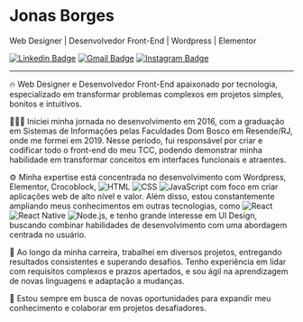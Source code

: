 # Jonas Borges 

Web Designer | Desenvolvedor Front-End | Wordpress | Elementor

[![Linkedin Badge](https://img.shields.io/badge/-Jonas%20Borges-blue?style=flat-square&logo=Linkedin&logoColor=white&link=https://www.linkedin.com/in/jonasborgesdev/)](https://www.linkedin.com/in/jonasborgesdev/)
[![Gmail Badge](https://img.shields.io/badge/-jonas.bgs93@gmail.com-c14438?style=flat-square&logo=Gmail&logoColor=white&link=mailto:jonas.bgs93@gmail.com)](mailto:jonas.bgs93@gmail.com)
[![Instagram Badge](https://img.shields.io/badge/-@jonas.borges93-purple?style=flat-square&logo=Instagram&logoColor=white&link=https://www.instagram.com/jonasborges_dev/)](https://www.instagram.com/jonasborges_dev/)

---
🔥 Web Designer e Desenvolvedor Front-End apaixonado por tecnologia, especializado em transformar problemas complexos em projetos simples, bonitos e intuitivos. 

👨🏽‍💻 Iniciei minha jornada no desenvolvimento em 2016, com a graduação em Sistemas de Informações pelas Faculdades Dom Bosco em Resende/RJ, onde me formei em 2019. Nesse período, fui responsável por criar e codificar todo o front-end do meu TCC, podendo demonstrar minha habilidade em transformar conceitos em interfaces funcionais e atraentes.

⚙️ Minha expertise está concentrada no desenvolvimento com Wordpress, Elementor, Crocoblock, ![HTML](https://img.shields.io/badge/-HTML-05122A?style=flat&logo=HTML5) ![CSS](https://img.shields.io/badge/-CSS-05122A?style=flat&logo=CSS3&logoColor=1572B6) ![JavaScript](https://img.shields.io/badge/-JavaScript-05122A?style=flat&logo=javascript) com foco em criar aplicações web de alto nível e valor. Além disso, estou constantemente ampliando meus conhecimentos em outras tecnologias, como  ![React](https://img.shields.io/badge/-React-05122A?style=flat&logo=react)  ![React Native](https://img.shields.io/badge/-React%20Native-05122A?style=flat&logo=react) ![Node.js](https://img.shields.io/badge/-Node.js-05122A?style=flat&logo=node.js), e tenho grande interesse em UI Design, buscando combinar habilidades de desenvolvimento com uma abordagem centrada no usuário.

💼 Ao longo da minha carreira, trabalhei em diversos projetos, entregando resultados consistentes e superando desafios. Tenho experiência em lidar com requisitos complexos e prazos apertados, e sou ágil na aprendizagem de novas linguagens e adaptação a mudanças.

🚀 Estou sempre em busca de novas oportunidades para expandir meu conhecimento e colaborar em projetos desafiadores.

